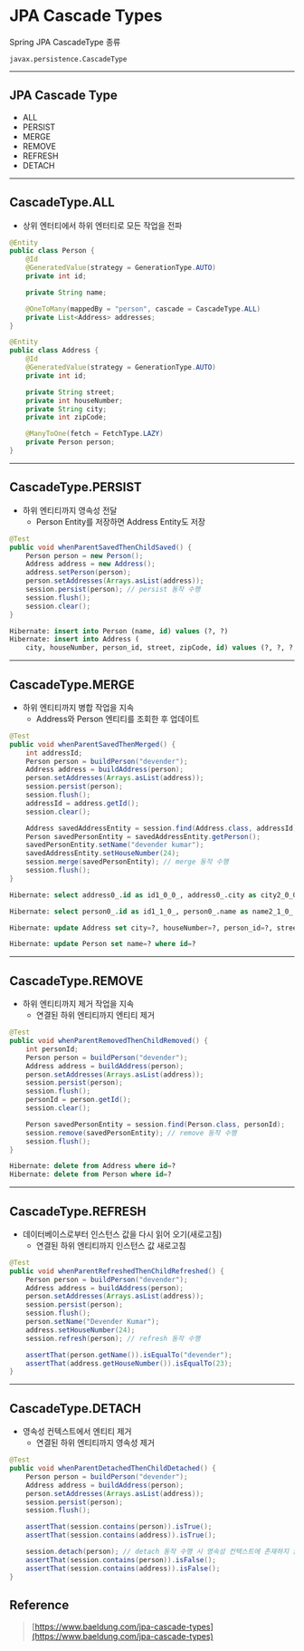 # JPA Cascade Types

Spring JPA CascadeType 종류

`javax.persistence.CascadeType`

---

## JPA Cascade Type

-   ALL
-   PERSIST
-   MERGE
-   REMOVE
-   REFRESH
-   DETACH

---

## CascadeType.ALL

-   상위 엔터티에서 하위 엔터티로 모든 작업을 전파

```java
@Entity
public class Person {
    @Id
    @GeneratedValue(strategy = GenerationType.AUTO)
    private int id;

    private String name;

    @OneToMany(mappedBy = "person", cascade = CascadeType.ALL)
    private List<Address> addresses;
}
```

```java
@Entity
public class Address {
    @Id
    @GeneratedValue(strategy = GenerationType.AUTO)
    private int id;

    private String street;
    private int houseNumber;
    private String city;
    private int zipCode;

    @ManyToOne(fetch = FetchType.LAZY)
    private Person person;
}
```

---

## CascadeType.PERSIST

-   하위 엔티티까지 영속성 전달
    -   Person Entity를 저장하면 Address Entity도 저장

```java
@Test
public void whenParentSavedThenChildSaved() {
    Person person = new Person();
    Address address = new Address();
    address.setPerson(person);
    person.setAddresses(Arrays.asList(address));
    session.persist(person); // persist 동작 수행
    session.flush();
    session.clear();
}
```

```sql
Hibernate: insert into Person (name, id) values (?, ?)
Hibernate: insert into Address (
    city, houseNumber, person_id, street, zipCode, id) values (?, ?, ?, ?, ?, ?)
```

---

## CascadeType.MERGE

-   하위 엔티티까지 병합 작업을 지속
    -   Address와 Person 엔티티를 조회한 후 업데이트

```java
@Test
public void whenParentSavedThenMerged() {
    int addressId;
    Person person = buildPerson("devender");
    Address address = buildAddress(person);
    person.setAddresses(Arrays.asList(address));
    session.persist(person);
    session.flush();
    addressId = address.getId();
    session.clear();

    Address savedAddressEntity = session.find(Address.class, addressId);
    Person savedPersonEntity = savedAddressEntity.getPerson();
    savedPersonEntity.setName("devender kumar");
    savedAddressEntity.setHouseNumber(24);
    session.merge(savedPersonEntity); // merge 동작 수행
    session.flush();
}
```

```sql
Hibernate: select address0_.id as id1_0_0_, address0_.city as city2_0_0_, address0_.houseNumber as houseNum3_0_0_, address0_.person_id as person_i6_0_0_, address0_.street as street4_0_0_, address0_.zipCode as zipCode5_0_0_ from Address address0_ where address0_.id=?

Hibernate: select person0_.id as id1_1_0_, person0_.name as name2_1_0_ from Person person0_ where person0_.id=?

Hibernate: update Address set city=?, houseNumber=?, person_id=?, street=?, zipCode=? where id=?

Hibernate: update Person set name=? where id=?
```

---

## CascadeType.REMOVE

-   하위 엔티티까지 제거 작업을 지속
    -   연결된 하위 엔티티까지 엔티티 제거

```java
@Test
public void whenParentRemovedThenChildRemoved() {
    int personId;
    Person person = buildPerson("devender");
    Address address = buildAddress(person);
    person.setAddresses(Arrays.asList(address));
    session.persist(person);
    session.flush();
    personId = person.getId();
    session.clear();

    Person savedPersonEntity = session.find(Person.class, personId);
    session.remove(savedPersonEntity); // remove 동작 수행
    session.flush();
}
```

```sql
Hibernate: delete from Address where id=?
Hibernate: delete from Person where id=?
```

---

## CascadeType.REFRESH

-   데이터베이스로부터 인스턴스 값을 다시 읽어 오기(새로고침)
    -   연결된 하위 엔티티까지 인스턴스 값 새로고침

```java
@Test
public void whenParentRefreshedThenChildRefreshed() {
    Person person = buildPerson("devender");
    Address address = buildAddress(person);
    person.setAddresses(Arrays.asList(address));
    session.persist(person);
    session.flush();
    person.setName("Devender Kumar");
    address.setHouseNumber(24);
    session.refresh(person); // refresh 동작 수행

    assertThat(person.getName()).isEqualTo("devender");
    assertThat(address.getHouseNumber()).isEqualTo(23);
}
```

---

## CascadeType.DETACH

-   영속성 컨텍스트에서 엔티티 제거
    -   연결된 하위 엔티티까지 영속성 제거

```java
@Test
public void whenParentDetachedThenChildDetached() {
    Person person = buildPerson("devender");
    Address address = buildAddress(person);
    person.setAddresses(Arrays.asList(address));
    session.persist(person);
    session.flush();

    assertThat(session.contains(person)).isTrue();
    assertThat(session.contains(address)).isTrue();

    session.detach(person); // detach 동작 수행 시 영속성 컨텍스트에 존재하지 않음.
    assertThat(session.contains(person)).isFalse();
    assertThat(session.contains(address)).isFalse();
}
```

## Reference

> [https://www.baeldung.com/jpa-cascade-types](https://www.baeldung.com/jpa-cascade-types)